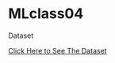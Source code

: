 # MLclass04
<p>Dataset</p>
<a href='https://docs.google.com/spreadsheets/d/1VYKYYdOdn559eBq8ULmaZ76TvYEbZYxW/edit?usp=sharing&ouid=112142894723688475240&rtpof=true&sd=true'>Click Here to See The Dataset</a>

